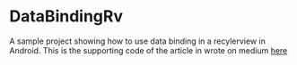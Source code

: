 # DataBindingRv
A sample project showing how to use data binding in a recylerview in Android.
This is the supporting code of the article in wrote on medium [here](https://medium.com/@ferdinandmarq/how-to-use-databinding-together-with-a-recylerview-in-android-279b9f377a27)
